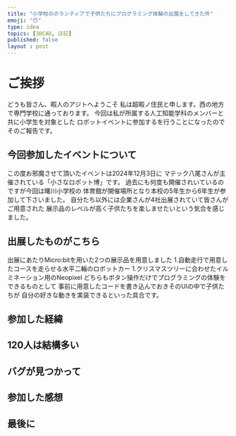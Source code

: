 ```yaml
---
title: "小学校のボランティアで子供たちにプログラミング体験の出展をしてきた件"
emoji: "😯"
type: idea
topics: [3DCAD, 日記]
published: false
layout : post
---
```

# ご挨拶
どうも皆さん、暇人のアジトへようこそ
私は超暇ノ住民と申します。西の地方で専門学校に通っております。
今回は私が所属する人工知能学科のメンバーと共に小学生を対象とした
ロボットイベントに参加するを行うことになったのでそのご報告です。

## 今回参加したイベントについて
この度お邪魔させて頂いたイベントは2024年12月3日に
マテック八尾さんが主催されている「小さなロボット博」です。
過去にも何度も開催されいているのですが今回は曙川小学校の
体育館が開催場所となり本校の5年生から6年生が参加して下さいました。
自分たち以外には企業さんが4社出展されていて皆さんがご用意された
展示品のレベルが高く子供たちを楽しませたいという気合を感じました。
<!-- ![](assets\images\aurora_revolution\neopxc.png) -->

## 出展したものがこちら

出展にあたりMicro:bitを用いた2つの展示品を用意しました
1.自動走行で用意したコースを走らせる水平二輪のロボットカー
1.クリスマスツリーに合わせたイルミネーション用のNeopixel
どちらもボタン操作だけでプログラミングの体験をできるものとして
事前に用意したコードを書き込んでおきそのUIの中で子供たちが
自分の好きな動きを実装できるといった具合です。
<!-- ![](assets\images\aurora_revolution\neopxc.png) -->
<!-- ![](assets\images\aurora_revolution\neopxc.png) -->

## 参加した経緯

## 120人は結構多い

## バグが見つかって

## 参加した感想

## 最後に